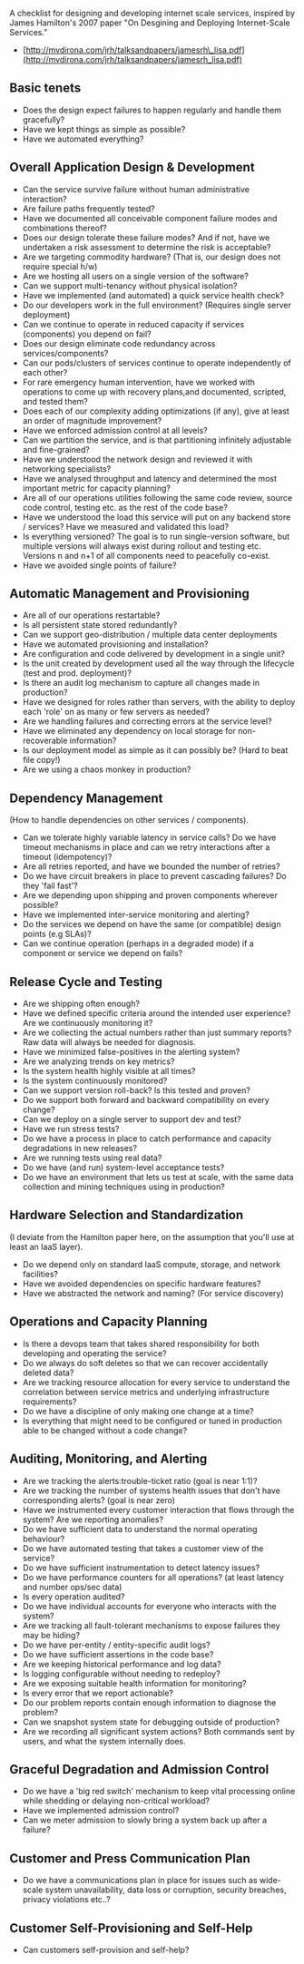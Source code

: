 A checklist for designing and developing internet scale services, inspired by James Hamilton's 2007 paper "On Desgining and Deploying Internet-Scale Services."

-   [http://mvdirona.com/jrh/talksandpapers/jamesrh\_lisa.pdf](http://mvdirona.com/jrh/talksandpapers/jamesrh_lisa.pdf)

## Basic tenets

-   Does the design expect failures to happen regularly and handle them gracefully?
-   Have we kept things as simple as possible?
-   Have we automated everything?

## Overall Application Design & Development

-   Can the service survive failure without human administrative interaction?
-   Are failure paths frequently tested?
-   Have we documented all conceivable component failure modes and combinations thereof?
-   Does our design tolerate these failure modes? And if not, have we undertaken a risk assessment to determine the risk is acceptable?
-   Are we targeting commodity hardware? (That is, our design does not require special h/w)
-   Are we hosting all users on a single version of the software?
-   Can we support multi-tenancy without physical isolation?
-   Have we implemented (and automated) a quick service health check?
-   Do our developers work in the full environment? (Requires single server deployment)
-   Can we continue to operate in reduced capacity if services (components) you depend on fail?
-   Does our design eliminate code redundancy across services/components?
-   Can our pods/clusters of services continue to operate independently of each other?
-   For rare emergency human intervention, have we worked with operations to come up with recovery plans,and documented, scripted, and tested them?
-   Does each of our complexity adding optimizations (if any), give at least an order of magnitude improvement?
-   Have we enforced admission control at all levels?
-   Can we partition the service, and is that partitioning infinitely adjustable and fine-grained?
-   Have we understood the network design and reviewed it with networking specialists?
-   Have we analysed throughput and latency and determined the most important metric for capacity planning?
-   Are all of our operations utilities following the same code review, source code control, testing etc. as the rest of the code base?
-   Have we understood the load this service will put on any backend store / services? Have we measured and validated this load?
-   Is everything versioned? The goal is to run single-version software, but multiple versions will always exist during rollout and testing etc. Versions n and n+1 of all components need to peacefully co-exist.
-   Have we avoided single points of failure?

## Automatic Management and Provisioning

-   Are all of our operations restartable?
-   Is all persistent state stored redundantly?
-   Can we support geo-distribution / multiple data center deployments
-   Have we automated provisioning and installation?
-   Are configuration and code delivered by development in a single unit?
-   Is the unit created by development used all the way through the lifecycle (test and prod. deployment)?
-   Is there an audit log mechanism to capture all changes made in production?
-   Have we designed for roles rather than servers, with the ability to deploy each 'role' on as many or few servers as needed?
-   Are we handling failures and correcting errors at the service level?
-   Have we eliminated any dependency on local storage for non-recoverable information?
-   Is our deployment model as simple as it can possibly be? (Hard to beat file copy!)
-   Are we using a chaos monkey in production?

## Dependency Management

(How to handle dependencies on other services / components).

-   Can we tolerate highly variable latency in service calls? Do we have timeout mechanisms in place and can we retry interactions after a timeout (idempotency)?
-   Are all retries reported, and have we bounded the number of retries?
-   Do we have circuit breakers in place to prevent cascading failures? Do they 'fail fast'?
-   Are we depending upon shipping and proven components wherever possible?
-   Have we implemented inter-service monitoring and alerting?
-   Do the services we depend on have the same (or compatible) design points (e.g SLAs)?
-   Can we continue operation (perhaps in a degraded mode) if a component or service we depend on fails?

## Release Cycle and Testing

-   Are we shipping often enough?
-   Have we defined specific criteria around the intended user experience? Are we continuously monitoring it?
-   Are we collecting the actual numbers rather than just summary reports? Raw data will always be needed for diagnosis.
-   Have we minimized false-positives in the alerting system?
-   Are we analyzing trends on key metrics?
-   Is the system health highly visible at all times?
-   Is the system continuously monitored?
-   Can we support version roll-back? Is this tested and proven?
-   Do we support both forward and backward compatibility on every change?
-   Can we deploy on a single server to support dev and test?
-   Have we run stress tests?
-   Do we have a process in place to catch performance and capacity degradations in new releases?
-   Are we running tests using real data?
-   Do we have (and run) system-level acceptance tests?
-   Do we have an environment that lets us test at scale, with the same data collection and mining techniques using in production?

## Hardware Selection and Standardization

(I deviate from the Hamilton paper here, on the assumption that you'll use at least an IaaS layer).

-   Do we depend only on standard IaaS compute, storage, and network facilities?
-   Have we avoided dependencies on specific hardware features?
-   Have we abstracted the network and naming? (For service discovery)

## Operations and Capacity Planning

-   Is there a devops team that takes shared responsibility for both developing and operating the service?
-   Do we always do soft deletes so that we can recover accidentally deleted data?
-   Are we tracking resource allocation for every service to understand the correlation between service metrics and underlying infrastructure requirements?
-   Do we have a discipline of only making one change at a time?
-   Is everything that might need to be configured or tuned in production able to be changed without a code change?

## Auditing, Monitoring, and Alerting

-   Are we tracking the alerts:trouble-ticket ratio (goal is near 1:1)?
-   Are we tracking the number of systems health issues that don't have corresponding alerts? (goal is near zero)
-   Have we instrumented every customer interaction that flows through the system? Are we reporting anomalies?
-   Do we have sufficient data to understand the normal operating behaviour?
-   Do we have automated testing that takes a customer view of the service?
-   Do we have sufficient instrumentation to detect latency issues?
-   Do we have performance counters for all operations? (at least latency and number ops/sec data)
-   Is every operation audited?
-   Do we have individual accounts for everyone who interacts with the system?
-   Are we tracking all fault-tolerant mechanisms to expose failures they may be hiding?
-   Do we have per-entity / entity-specific audit logs?
-   Do we have sufficient assertions in the code base?
-   Are we keeping historical performance and log data?
-   Is logging configurable without needing to redeploy?
-   Are we exposing suitable health information for monitoring?
-   Is every error that we report actionable?
-   Do our problem reports contain enough information to diagnose the problem?
-   Can we snapshot system state for debugging outside of production?
-   Are we recording all significant system actions? Both commands sent by users, and what the system internally does.

## Graceful Degradation and Admission Control

-   Do we have a 'big red switch' mechanism to keep vital processing online while shedding or delaying non-critical workload?
-   Have we implemented admission control?
-   Can we meter admission to slowly bring a system back up after a failure?

## Customer and Press Communication Plan

-   Do we have a communications plan in place for issues such as wide-scale system unavailability, data loss or corruption, security breaches, privacy violations etc..?

## Customer Self-Provisioning and Self-Help

-   Can customers self-provision and self-help?
